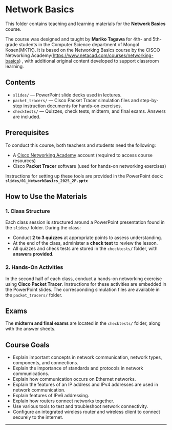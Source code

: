 # Network Basics

This folder contains teaching and learning materials for the **Network Basics** course.

The course was designed and taught by **Mariko Tagawa** for 4th- and 5th-grade students in the Computer Science department of Mongol Kosen(MKTK). It is based on the Networking Basics course by the CISCO Networking Academy(https://www.netacad.com/courses/networking-basics) , with additional original content developed to support classroom learning.

## Contents
- `slides/` — PowerPoint slide decks used in lectures.
- `packet_tracers/` — Cisco Packet Tracer simulation files and step-by-step instruction documents for hands-on exercises.
- `checktests/` — Quizzes, check tests, midterm, and final exams. Answers are included.

## Prerequisites
To conduct this course, both teachers and students need the following:

- A [Cisco Networking Academy](https://www.netacad.com/) account (required to access course resources)
- Cisco **Packet Tracer** software (used for hands-on networking exercises)

Instructions for setting up these tools are provided in the PowerPoint deck:  
**`slides/01_NetworkBasics_2025_2P.pptx`**

## How to Use the Materials

### 1. Class Structure

Each class session is structured around a PowerPoint presentation found in the `slides/` folder. During the class:

- Conduct **2 to 3 quizzes** at appropriate points to assess understanding.
- At the end of the class, administer a **check test** to review the lesson.
- All quizzes and check tests are stored in the `checktests/` folder, with **answers provided**.

### 2. Hands-On Activities

In the second half of each class, conduct a hands-on networking exercise using **Cisco Packet Tracer**. Instructions for these activities are embedded in the PowerPoint slides. The corresponding simulation files are available in the `packet_tracers/` folder.

## Exams

The **midterm and final exams** are located in the `checktests/` folder, along with the answer sheets.

## Course Goals
- Explain important concepts in network communication, network types, components, and connections.
- Explain the importance of standards and protocols in network communications.
- Explain how communication occurs on Ethernet networks.
- Explain the features of an IP address and IPv4 addresses are used in network communication.
- Explain features of IPv6 addressing.
- Explain how routers connect networks together.
- Use various tools to test and troubleshoot network connectivity.
- Configure an integrated wireless router and wireless client to connect securely to the internet.


---
